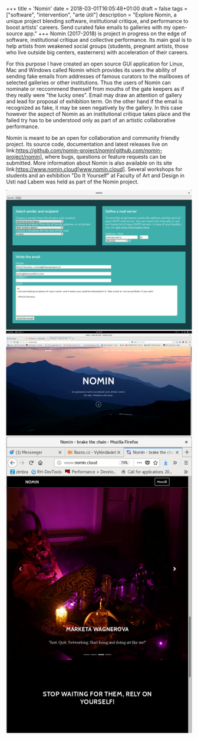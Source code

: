 +++
title = 'Nomin'
date = 2018-03-01T16:05:48+01:00
draft = false
tags = ["software", "intervention", "arte útil"]
description = "Explore Nomin, a unique project blending software, institutional critique, and performance to boost artists' careers. Send curated fake emails to galleries with my open-source app."
+++
Nomin (2017-2018) is project in progress on the edge of software, institutional critique and collective performance.
Its main goal is to help artists from weakened social groups (students, pregnant artists, those who live outside big centers, easterners) with acceleration of their careers.

For this purpose I have created an open source GUI application for Linux, Mac and Windows called Nomin which provides its users the ability of sending fake emails from addresses of famous curators to the mailboxes of selected galleries or other institutions.
Thus the users of Nomin can nominate or reccommend themself from mouths of the gate keepers as if they really were "the lucky ones".
Email may draw an attention of gallery and lead for proposal of exhibition term.
On the other hand if the email is recognized as fake, it may be seen negatively by the gallery.
In this case however the aspect of Nomin as an institutional critique takes place and the failed try has to be understood only as part of an artistic collaborative performance.

Nomin is meant to be an open for collaboration and community friendly project.
Its source code, documentation and latest releases live on link:https://github.com/nomin-project/nomin[github.com/nomin-project/nomin], where bugs, questions or feature requests can be submitted.
More information about Nomin is also available on its site link:https://www.nomin.cloud[www.nomin.cloud].
Several workshops for students and an exhibition "Do It Yourself" at Faculty of Art and Design in Usti nad Labem was held as part of the Nomin project.

![](1.jpg)
![](2.jpg)
![](3.jpg)
